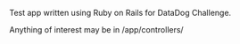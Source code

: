 Test app written using Ruby on Rails for DataDog Challenge.

Anything of interest may be in /app/controllers/
